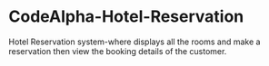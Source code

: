 # CodeAlpha-Hotel-Reservation
Hotel Reservation system-where displays all the rooms and make a reservation then view the booking details of the customer.
